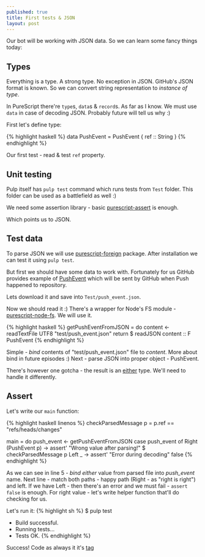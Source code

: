 ```yaml
---
published: true
title: First tests & JSON
layout: post
---
```

Our bot will be working with JSON data. So we can learn some fancy things today:

## Types

Everything is a type. A strong type. No exception in JSON. GitHub's JSON format
is known. So we can convert string representation to *instance of type*.

In PureScript there're `type`s, `data`s & `record`s. As far as I know. We must
use `data` in case of decoding JSON. Probably future will tell us why :)

First let's define type:

{% highlight haskell %}
data PushEvent = PushEvent {
  ref :: String
}
{% endhighlight %}

Our first test - read & test `ref` property.

## Unit testing

Pulp itself has `pulp test` command which runs tests from `Test`  folder. This
folder can be used as a battlefield as well :)

We need some assertion library - basic
[purescript-assert](https://github.com/purescript/purescript-assert) is enough.

Which points us to JSON.

## Test data

To parse JSON we will use
[purescript-foreign](https://github.com/purescript/purescript-foreign) package.
After installation we can test it using `pulp test`.

But first we should have some data to work with. Fortunately for us GitHub
provides example of
[PushEvent](https://developer.github.com/v3/activity/events/types/#pushevent)
which will be sent by GitHub when Push happened to repository.

Lets download it and save into `Test/push_event.json`.

Now we should read it :) There's a wrapper for Node's FS module -
[purescript-node-fs](https://github.com/purescript-node/purescript-node-fs). We
will use it.

{% highlight haskell %}
getPushEventFromJSON = do
  content <- readTextFile UTF8 "test/push_event.json"
  return $ readJSON content :: F PushEvent
{% endhighlight %}

Simple - *bind* contents of "test/push_event.json" file to *content*. More
about bind in future episodes :)
Next - parse JSON into proper object - PushEvent.

There's however one gotcha - the result is an
[either](https://github.com/purescript/purescript-either) type. We'll need to
handle it differently.

## Assert

Let's write our `main` function:

{% highlight haskell linenos %}
checkParsedMessage p =
  p.ref == "refs/heads/changes"

main = do
  push_event <- getPushEventFromJSON
  case push_event of
    Right (PushEvent p) -> assert' "Wrong value after parsing!" $ checkParsedMessage p
    Left  _ -> assert' "Error during decoding" false
{% endhighlight %}

As we can see in line 5 - *bind* *either* value from parsed file into
*push_event* name.
Next line - match both paths - happy path (Right - as "right is right") and
left.
If we have Left - then there's an error and we must fail - `assert false` is
enough.
For right value - let's write helper function that'll do checking for us.

Let's run it:
{% highlight sh %}
$ pulp test
* Build successful.
* Running tests...
* Tests OK.
{% endhighlight %}

Success! Code as always it it's
[tag](https://github.com/matma/github-linter/tree/step-3)

